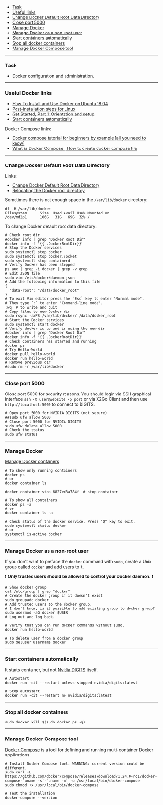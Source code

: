    - [Task](#task)
   - [Useful links](#useful)
   - [Change Docker Default Root Data Directory](#docker-root-dir)
   - [Close port 5000](#close-port)
   - [Manage Docker](#manage)
   - [Manage Docker as a non-root user](#non-root)
   - [Start containers automatically](#start-container)
   - [Stop all docker containers](#stop-all)
   - [Manage Docker Compose tool](#docker-compose)

---
### <a name="task" />Task
   - Docker configuration and administration.

---
### <a name="useful" />Useful Docker links

   - [How To Install and Use Docker on Ubuntu 18.04](https://www.digitalocean.com/community/tutorials/how-to-install-and-use-docker-on-ubuntu-18-04)
   - [Post-installation steps for Linux](https://docs.docker.com/install/linux/linux-postinstall)
   - [Get Started, Part 1: Orientation and setup](https://docs.docker.com/get-started)
   - [Start containers automatically](https://docs.docker.com/config/containers/start-containers-automatically)

Docker Compose links:
   - [Docker compose tutorial for beginners by example [all you need to know]](https://youtu.be/4EqysCR3mjo)
   - [What is Docker Compose | How to create docker compose file](https://youtu.be/HUpIoF_conA)


---
### <a name="docker-root-dir" />Change Docker Default Root Data Directory
Links:
  * [Change Docker Default Root Data Directory](https://medium.com/@calvineotieno010/change-docker-default-root-data-directory-a1d9271056f4)
  * [Relocating the Docker root directory](https://www.ibm.com/docs/en/z-anomaly-analytics/5.1.0?topic=compose-relocating-docker-root-directory)

Sometimes there is not enough space in the `/var/lib/docker` directory:
```shell
df -H /var/lib/docker
Filesystem      Size  Used Avail Use% Mounted on
/dev/md2p1      106G   31G   69G  32% /
```

To change Docker default root data directory:
```shell
# Check root dir
#docker info | grep "Docker Root Dir"
docker info -f '{{ .DockerRootDir}}'
# Stop the Docker services
sudo systemctl stop docker
sudo systemctl stop docker.socket
sudo systemctl stop containerd
# Verify Docker has been stopped
ps aux | grep -i docker | grep -v grep
# Edit JSON file
sudo vim /etc/docker/daemon.json
# Add the following information to this file
{
  "data-root": "/data/docker_root"
}
# To exit Vim editor press the `Esc` key to enter "Normal mode".
# Then type `:` to enter "Command-line mode".
:wq  # to write and quit
# Copy files to new Docker dir
sudo rsync -axPS /var/lib/docker/ /data/docker_root
# Start the Docker services
sudo systemctl start docker
# Verify docker is up and is using the new dir
#docker info | grep "Docker Root Dir"
docker info -f '{{ .DockerRootDir}}'
# Check containers has started and running
docker ps
# Try Hello-World
docker pull hello-world
docker run hello-world
# Remove previous dir
#sudo rm -r /var/lib/docker
```

---
### <a name="close-port" />Close port 5000

Close port 5000 for security reasons.
You should login via SSH graphical interface
`ssh -X user@website -p port` or via X2Go Client
and then use `http://localhost:5000` to connect to DIGITS.

```shell script
# Open port 5000 for NVIDIA DIGITS (not secure)
##sudo ufw allow 5000
# Close port 5000 for NVIDIA DIGITS
sudo ufw delete allow 5000
# Check the status
sudo ufw status
```

---
### <a name="manage" />Manage Docker
[Manage Docker containers](https://docs.docker.com/engine/reference/commandline/container/)

```shell script
# To show only running containers
docker ps
# or
docker container ls

docker container stop 6827ed3a784f  # stop container

# To show all containers
docker ps -a
# or
docker container ls -a

# Check status of the docker service. Press "Q" key to exit.
sudo systemctl status docker
# or
systemctl is-active docker 
```

---
### <a name="non-root" />Manage Docker as a non-root user

If you don’t want to preface the `docker` command with `sudo`,
create a Unix group called `docker` and add users to it.

:exclamation: **Only trusted users should be allowed
to control your Docker daemon.** :exclamation:

```shell script
# Show docker group
cat /etc/group | grep "docker"
# Create the docker group if it doesn't exist
sudo groupadd docker
# Add trusted users to the docker group.
# I don't know, is it possible to add existing group to docker group?
sudo usermod -aG docker $USER
# Log out and log back.

# Verify that you can run docker commands without sudo.
docker run hello-world

# To delete user from a docker group
sudo deluser username docker
```

---
### <a name="start-container" />Start containers automatically

It starts container, but not [Nvidia DIGITS](old/12_Nvidia_DIGITS.md) itself.

```shell script
# Autostart
docker run -dit --restart unless-stopped nvidia/digits:latest

# Stop autostart
docker run -dit --restart no nvidia/digits:latest
```

---
### <a name="stop-all" />Stop all docker containers

```shell script
sudo docker kill $(sudo docker ps -q)
```

---
### <a name="docker-compose" />Manage Docker Compose tool

[Docker Compose](https://docs.docker.com/compose) is a tool
for defining and running multi-container Docker applications.

```shell script
# Install Docker Compose tool. WARNING: current version could be different.
sudo curl -L https://github.com/docker/compose/releases/download/1.24.0-rc1/docker-compose-`uname -s`-`uname -m` -o /usr/local/bin/docker-compose
sudo chmod +x /usr/local/bin/docker-compose

# Test the installation
docker-compose --version
```
